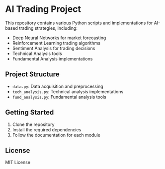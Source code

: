 # AI Trading Project

This repository contains various Python scripts and implementations for AI-based trading strategies, including:

- Deep Neural Networks for market forecasting
- Reinforcement Learning trading algorithms
- Sentiment Analysis for trading decisions
- Technical Analysis tools
- Fundamental Analysis implementations

## Project Structure

- `data.py`: Data acquisition and preprocessing
- `tech_analysis.py`: Technical analysis implementations
- `fund_analysis.py`: Fundamental analysis tools

## Getting Started

1. Clone the repository
2. Install the required dependencies
3. Follow the documentation for each module

## License

MIT License
